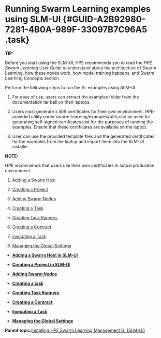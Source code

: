 # Running Swarm Learning examples using SLM-UI {#GUID-A2B92980-7281-4B0A-989F-33097B7C96A5 .task}

**TIP:**

Before you start using the SLM-UI, HPE recommends you to read the *HPE Swarm Learning User Guide* to understand about the architecture of Swarm Learning, how these nodes work, how model training happens, and Swarm Learning Concepts section.

Perform the following steps to run the SL examples using SLM-UI.

1.  For ease of use, users can extract the examples folder from the documentation tar ball on their laptops.

2.  Users must generate x.509 certificates for their own environment. HPE-provided utility under swarm-learning/examples/utils can be used for generating self-signed certificates just for the purposes of running the examples. Ensure that these certificates are available on the laptop.

3.  User can use the provided template files and the generated certificates for the examples from the laptop and import them into the SLM-UI installer.

**NOTE:**

HPE recommends that users use their own certificates in actual production environment.

1.  [Adding a Swarm Host](GUID-0C3D027B-C9F0-4EFE-B1FD-1B690EECD32D.md)

2.  [Creating a Project](GUID-7FB7EDEC-F359-4ABF-A623-348EF665D8DC.md)

3.  [Adding Swarm Nodes](GUID-F6B6ABE2-E83D-4C12-94AF-4B11AE64A3EA.md)

4.  [Creating a Task](GUID-4760825E-0F95-4843-B806-4CBF9780AFDA.md)

5.  [Creating Task Runners](GUID-CAD82E68-9A3A-465E-9DC2-06BBDCD1DC55.md)

6.  [Creating a Contract](GUID-5EBE2D57-5A69-4C12-996B-AB854DF657C2.md)

7.  [Executing a Task](GUID-3469F96B-6670-4E3B-B786-798CF4B4E205.md)

8.  [Managing the Global Settings](GUID-15129C81-8774-4B60-85F8-EC618677D51C.md)


-   **[Adding a Swarm Host in SLM-UI](GUID-0C3D027B-C9F0-4EFE-B1FD-1B690EECD32D.md)**  

-   **[Creating a Project in SLM-UI](GUID-7FB7EDEC-F359-4ABF-A623-348EF665D8DC.md)**  

-   **[Adding Swarm Nodes](GUID-F6B6ABE2-E83D-4C12-94AF-4B11AE64A3EA.md)**  

-   **[Creating a task](GUID-4760825E-0F95-4843-B806-4CBF9780AFDA.md)**  

-   **[Creating Task Runners](GUID-CAD82E68-9A3A-465E-9DC2-06BBDCD1DC55.md)**  

-   **[Creating a Contract](GUID-5EBE2D57-5A69-4C12-996B-AB854DF657C2.md)**  

-   **[Executing a Task](GUID-3469F96B-6670-4E3B-B786-798CF4B4E205.md)**  

-   **[Managing the Global Settings](GUID-15129C81-8774-4B60-85F8-EC618677D51C.md)**  


**Parent topic:**[Installing HPE Swarm Learning Management UI \(SLM-UI\)](GUID-60017971-B0A9-4119-AEAF-A21594EE5C1E.md)

